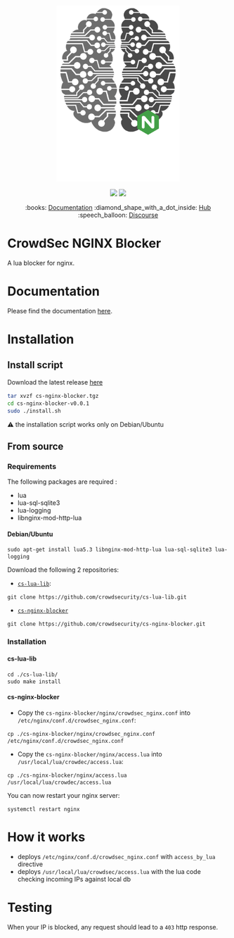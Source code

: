 [](https://github.com/crowdsecurity/cs-nginx-blocker/raw/master/docs/assets/crowdsec_nginx_logo.png)


<p align="center">
<img src="docs/assets/crowdsec_nginx_logo.png" alt="CrowdSec" title="CrowdSec" width="280" height="400" />
</p>
<p align="center">
<img src="https://img.shields.io/badge/build-pass-green">
<img src="https://img.shields.io/badge/tests-pass-green">
</p>
<p align="center">
:books: <a href="https://docs.crowdsec.net/blockers/nginx/installation/">Documentation</a>
:diamond_shape_with_a_dot_inside: <a href="https://hub.crowdsec.net">Hub</a>
:speech_balloon: <a href="https://discourse.crowdsec.net">Discourse </a>
</p>

# CrowdSec NGINX Blocker

A lua blocker for nginx.


# Documentation

Please find the documentation [here](https://docs.crowdsec.net/blockers/nginx/installation/).

# Installation

## Install script

Download the latest release [here](https://github.com/crowdsecurity/cs-nginx-blocker/releases)

```bash
tar xvzf cs-nginx-blocker.tgz
cd cs-nginx-blocker-v0.0.1
sudo ./install.sh
```

:warning: the installation script works only on Debian/Ubuntu

## From source

### Requirements

The following packages are required :

- lua
- lua-sql-sqlite3
- lua-logging
- libnginx-mod-http-lua

#### Debian/Ubuntu

```
sudo apt-get install lua5.3 libnginx-mod-http-lua lua-sql-sqlite3 lua-logging
```

Download the following 2 repositories:

- [`cs-lua-lib`](https://github.com/crowdsecurity/cs-lua-lib):
```
git clone https://github.com/crowdsecurity/cs-lua-lib.git
```

- [`cs-nginx-blocker`](https://github.com/crowdsecurity/cs-nginx-blocker)
```
git clone https://github.com/crowdsecurity/cs-nginx-blocker.git
```

### Installation

#### cs-lua-lib

```
cd ./cs-lua-lib/
sudo make install
```

#### cs-nginx-blocker

- Copy the `cs-nginx-blocker/nginx/crowdsec_nginx.conf` into `/etc/nginx/conf.d/crowdsec_nginx.conf`:
```
cp ./cs-nginx-blocker/nginx/crowdsec_nginx.conf /etc/nginx/conf.d/crowdsec_nginx.conf
```
- Copy the `cs-nginx-blocker/nginx/access.lua` into `/usr/local/lua/crowdec/access.lua`:
```
cp ./cs-nginx-blocker/nginx/access.lua /usr/local/lua/crowdec/access.lua
```

You can now restart your nginx server:
```
systemctl restart nginx
```


# How it works

 - deploys `/etc/nginx/conf.d/crowdsec_nginx.conf` with `access_by_lua` directive
 - deploys `/usr/local/lua/crowdsec/access.lua` with the lua code checking incoming IPs against local db

# Testing

When your IP is blocked, any request should lead to a `403` http response.
